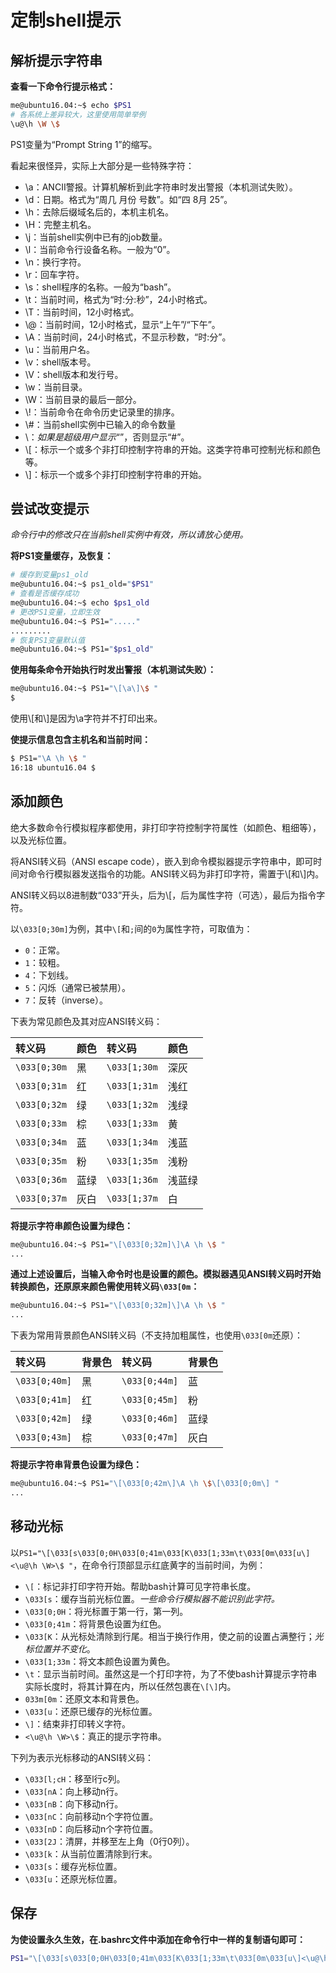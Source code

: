 # 定制shell提示

## 解析提示字符串

**查看一下命令行提示格式：**

```bash
me@ubuntu16.04:~$ echo $PS1
# 各系统上差异较大，这里使用简单举例
\u@\h \W \$
```

PS1变量为“Prompt String 1”的缩写。

看起来很怪异，实际上大部分是一些特殊字符：

-   \\a：ANCII警报。计算机解析到此字符串时发出警报（本机测试失败）。
-   \\d：日期。格式为“周几 月份 号数”。如“四 8月 25”。
-   \\h：去除后缀域名后的，本机主机名。
-   \\H：完整主机名。
-   \\j：当前shell实例中已有的job数量。
-   \\l：当前命令行设备名称。一般为“0”。
-   \\n：换行字符。
-   \\r：回车字符。
-   \\s：shell程序的名称。一般为“bash”。
-   \\t：当前时间，格式为“时:分:秒”，24小时格式。
-   \\T：当前时间，12小时格式。
-   \\@：当前时间，12小时格式，显示“上午”/“下午”。
-   \\A：当前时间，24小时格式，不显示秒数，“时:分”。
-   \\u：当前用户名。
-   \\v：shell版本号。
-   \\V：shell版本和发行号。
-   \\w：当前目录。
-   \\W：当前目录的最后一部分。
-   \\!：当前命令在命令历史记录里的排序。
-   \\#：当前shell实例中已输入的命令数量
-   \\$：如果是超级用户显示“$”，否则显示“#”。
-   \\\[：标示一个或多个非打印控制字符串的开始。这类字符串可控制光标和颜色等。
-   \\]：标示一个或多个非打印控制字符串的开始。

## 尝试改变提示

_命令行中的修改只在当前shell实例中有效，所以请放心使用。_

**将PS1变量缓存，及恢复：**

```bash
# 缓存到变量ps1_old
me@ubuntu16.04:~$ ps1_old="$PS1"
# 查看是否缓存成功
me@ubuntu16.04:~$ echo $ps1_old
# 更改PS1变量，立即生效
me@ubuntu16.04:~$ PS1="....."
.........
# 恢复PS1变量默认值
me@ubuntu16.04:~$ PS1="$ps1_old"
```

**使用每条命令开始执行时发出警报（本机测试失败）：**

```bash
me@ubuntu16.04:~$ PS1="\[\a\]\$ "
$
```

使用\\[和\\]是因为\\a字符并不打印出来。

**使提示信息包含主机名和当前时间：**

```bash
$ PS1="\A \h \$ "
16:18 ubuntu16.04 $
```

## 添加颜色

绝大多数命令行模拟程序都使用，非打印字符控制字符属性（如颜色、粗细等），以及光标位置。

将ANSI转义码（ANSI escape code），嵌入到命令模拟器提示字符串中，即可时间对命令行模拟器发送指令的功能。ANSI转义码为非打印字符，需置于\\[和\\]内。

ANSI转义码以8进制数“033”开头，后为\\\[，后为属性字符（可选），最后为指令字符。

以`\033[0;30m]`为例，其中`\[`和`;`间的`0`为属性字符，可取值为：

-   `0`：正常。
-   `1`：较粗。
-   `4`：下划线。
-   `5`：闪烁（通常已被禁用）。
-   `7`：反转（inverse）。

下表为常见颜色及其对应ANSI转义码：

| 转义码          | 颜色  | 转义码          | 颜色  |
| :----------- | :-- | :----------- | :-- |
| `\033[0;30m` | 黑   | `\033[1;30m` | 深灰  |
| `\033[0;31m` | 红   | `\033[1;31m` | 浅红  |
| `\033[0;32m` | 绿   | `\033[1;32m` | 浅绿  |
| `\033[0;33m` | 棕   | `\033[1;33m` | 黄   |
| `\033[0;34m` | 蓝   | `\033[1;34m` | 浅蓝  |
| `\033[0;35m` | 粉   | `\033[1;35m` | 浅粉  |
| `\033[0;36m` | 蓝绿  | `\033[1;36m` | 浅蓝绿 |
| `\033[0;37m` | 灰白  | `\033[1;37m` | 白   |

**将提示字符串颜色设置为绿色：**

```bash
me@ubuntu16.04:~$ PS1="\[\033[0;32m]\]\A \h \$ "
...
```

**通过上述设置后，当输入命令时也是设置的颜色。模拟器遇见ANSI转义码时开始转换颜色，还原原来颜色需使用转义码`\033[0m`：**

```bash
me@ubuntu16.04:~$ PS1="\[\033[0;32m]\]\A \h \$ "
...
```

下表为常用背景颜色ANSI转义码（不支持加粗属性，也使用`\033[0m`还原）：

| 转义码           | 背景色 | 转义码           | 背景色 |
| :------------ | :-- | :------------ | :-- |
| `\033[0;40m]` | 黑   | `\033[0;44m]` | 蓝   |
| `\033[0;41m]` | 红   | `\033[0;45m]` | 粉   |
| `\033[0;42m]` | 绿   | `\033[0;46m]` | 蓝绿  |
| `\033[0;43m]` | 棕   | `\033[0;47m]` | 灰白  |

**将提示字符串背景色设置为绿色：**

```bash
me@ubuntu16.04:~$ PS1="\[\033[0;42m\]\A \h \$\[\033[0;0m\] "
...
```

## 移动光标

以`PS1="\[\033[s\033[0;0H\033[0;41m\033[K\033[1;33m\t\033[0m\033[u\]
<\u@\h \W>\$ "`，在命令行顶部显示红底黄字的当前时间，为例：

-   `\[`：标记非打印字符开始。帮助bash计算可见字符串长度。
-   `\033[s`：缓存当前光标位置。_一些命令行模拟器不能识别此字符。_
-   `\033[0;0H`：将光标置于第一行，第一列。
-   `\033[0;41m`：将背景色设置为红色。
-   `\033[K`：从光标处清除到行尾。相当于换行作用，使之前的设置占满整行；_光标位置并不变化_。
-   `\033[1;33m`：将文本颜色设置为黄色。
-   `\t`：显示当前时间。虽然这是一个打印字符，为了不使bash计算提示字符串实际长度时，将其计算在内，所以任然包裹在`\[\]`内。
-   `033m[0m`：还原文本和背景色。
-   `\033[u`：还原已缓存的光标位置。
-   `\]`：结束非打印转义字符。
-   `<\u@\h \W>\$`：真正的提示字符串。

下列为表示光标移动的ANSI转义码：

-   `\033[l;cH`：移至l行c列。
-   `\033[nA`：向上移动n行。
-   `\033[nB`：向下移动n行。
-   `\033[nC`：向前移动n个字符位置。
-   `\033[nD`：向后移动n个字符位置。
-   `\033[2J`：清屏，并移至左上角（0行0列）。
-   `\033[k`：从当前位置清除到行末。
-   `\033[s`：缓存光标位置。
-   `\033[u`：还原光标位置。

## 保存

**为使设置永久生效，在.bashrc文件中添加在命令行中一样的复制语句即可：**

```bash
PS1="\[\033[s\033[0;0H\033[0;41m\033[K\033[1;33m\t\033[0m\033[u\]<\u@\h \W>\$ "
```
